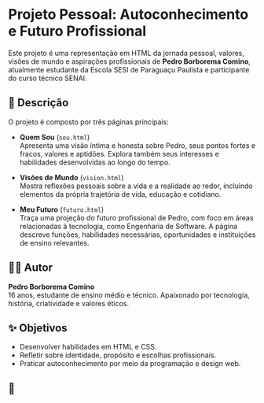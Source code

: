 # Projeto Pessoal: Autoconhecimento e Futuro Profissional

Este projeto é uma representação em HTML da jornada pessoal, valores, visões de mundo e aspirações profissionais de **Pedro Borborema Comino**, atualmente estudante da Escola SESI de Paraguaçu Paulista e participante do curso técnico SENAI.

## 📄 Descrição

O projeto é composto por três páginas principais:

- **Quem Sou** (`sou.html`)  
  Apresenta uma visão íntima e honesta sobre Pedro, seus pontos fortes e fracos, valores e aptidões. Explora também seus interesses e habilidades desenvolvidas ao longo do tempo.

- **Visões de Mundo** (`vision.html`)  
  Mostra reflexões pessoais sobre a vida e a realidade ao redor, incluindo elementos da própria trajetória de vida, educação e cotidiano.

- **Meu Futuro** (`futuro.html`)  
  Traça uma projeção do futuro profissional de Pedro, com foco em áreas relacionadas à tecnologia, como Engenharia de Software. A página descreve funções, habilidades necessárias, oportunidades e instituições de ensino relevantes.

## 🧑‍💻 Autor

**Pedro Borborema Comino**  
16 anos, estudante de ensino médio e técnico. Apaixonado por tecnologia, história, criatividade e valores éticos.

## ✨ Objetivos

- Desenvolver habilidades em HTML e CSS.
- Refletir sobre identidade, propósito e escolhas profissionais.
- Praticar autoconhecimento por meio da programação e design web.

## 📂
